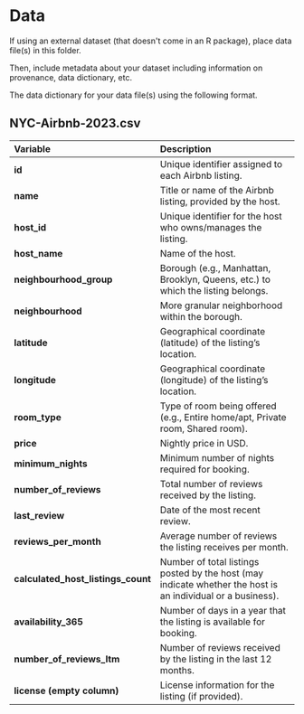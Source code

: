 # Data

If using an external dataset (that doesn't come in an R package), place data file(s) in this folder.

Then, include metadata about your dataset including information on provenance, data dictionary, etc.

The data dictionary for your data file(s) using the following format.

## NYC-Airbnb-2023.csv

| Variable                          | Description                                                                    |
|:----------------------------------|:-------------------------------------------------------------------------------|
| **id**                            | Unique identifier assigned to each Airbnb listing.                             |
| **name**                          | Title or name of the Airbnb listing, provided by the host.                     |
| **host_id**                       | Unique identifier for the host who owns/manages the listing.                   |
| **host_name**                     | Name of the host.                                                              |
| **neighbourhood_group**           | Borough (e.g., Manhattan, Brooklyn, Queens, etc.) to which the listing belongs.|
| **neighbourhood**                 | More granular neighborhood within the borough.                                 |
| **latitude**                      | Geographical coordinate (latitude) of the listing’s location.                  |
| **longitude**                     | Geographical coordinate (longitude) of the listing’s location.                 |
| **room_type**                     | Type of room being offered (e.g., Entire home/apt, Private room, Shared room). |
| **price**                         | Nightly price in USD.                                                          |
| **minimum_nights**                | Minimum number of nights required for booking.                                 |
| **number_of_reviews**             | Total number of reviews received by the listing.                               |
| **last_review**                   | Date of the most recent review.                                                |
| **reviews_per_month**             | Average number of reviews the listing receives per month.                      |
| **calculated_host_listings_count**| Number of total listings posted by the host (may indicate whether the host is an individual or a business).|
| **availability_365**              | Number of days in a year that the listing is available for booking.            |
| **number_of_reviews_ltm**         | Number of reviews received by the listing in the last 12 months.               |
| **license (empty column)**        | License information for the listing (if provided).                             |

